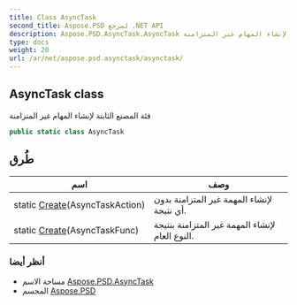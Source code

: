 ```yaml
---
title: Class AsyncTask
second_title: Aspose.PSD لمرجع .NET API
description: Aspose.PSD.AsyncTask.AsyncTask فصل. فئة المصنع الثابتة لإنشاء المهام غير المتزامنة
type: docs
weight: 20
url: /ar/net/aspose.psd.asynctask/asynctask/
---
```

## AsyncTask class

فئة المصنع الثابتة لإنشاء المهام غير المتزامنة

```csharp
public static class AsyncTask
```

## طُرق

| اسم | وصف |
| --- | --- |
| static [Create](../../aspose.psd.asynctask/asynctask/create/#create)(AsyncTaskAction) | لإنشاء المهمة غير المتزامنة بدون أي نتيجة. |
| static [Create](../../aspose.psd.asynctask/asynctask/create/#create_1)(AsyncTaskFunc) | لإنشاء المهمة غير المتزامنة بنتيجة النوع العام. |

### أنظر أيضا

* مساحة الاسم [Aspose.PSD.AsyncTask](../../aspose.psd.asynctask/)
* المجسم [Aspose.PSD](../../)


